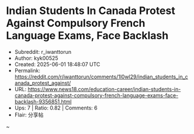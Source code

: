 # Indian Students In Canada Protest Against Compulsory French Language Exams, Face Backlash

- Subreddit: r_iwanttorun
- Author: kyk00525
- Created: 2025-06-01 18:48:07 UTC
- Permalink: https://reddit.com/r/iwanttorun/comments/1l0wl29/indian_students_in_canada_protest_against/
- URL: https://www.news18.com/education-career/indian-students-in-canada-protest-against-compulsory-french-language-exams-face-backlash-9356851.html
- Ups: 7 | Ratio: 0.82 | Comments: 6
- Flair: 分享帖


~

